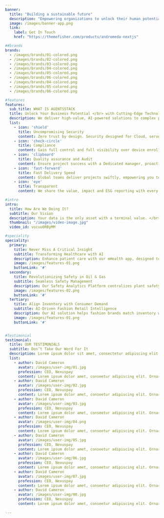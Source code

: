 ```yaml
---
banner:
  title: "Building a sustainable future"
  description: "Empowering organizations to unlock their human potential for solving complex problems by simplifying, democratizing, and delivering on technology"
  image: /images/banner-app.png
  link:
    label: Get In Touch
    href: "https://themefisher.com/products/andromeda-nextjs"

##brands
brands:
  - /images/brands/01-colored.png
  - /images/brands/02-colored.png
  - /images/brands/03-colored.png
  - /images/brands/04-colored.png
  - /images/brands/05-colored.png
  - /images/brands/06-colored.png
  - /images/brands/04-colored.png
  - /images/brands/05-colored.png
  - /images/brands/06-colored.png

#features
features:
  sub_title: WHAT IS AGENTSSTACK
  title: Unlock Your Business Potential </br> with Cutting-Edge Technology
  description: We deliver high-value, AI-powered solutions to complex problems across various industries. </br> Our mission is to accelerate digital transformation and unlock human potential through innovative technology.
  list:
    - icon: 'shield'
      title: Uncompromising Security
      content: Zero trust by design. Security designed for Cloud, server, Apps, APIs or the Edge for Industrial IoT & OT systems, including microcontrollers, sensors, devices.
    - icon: 'check-circle'
      title: Compliance
      content: Gain full control and full visibility over device enrollment, renewal, blocking/revocation, and retirement. Assess and Enforce Compliance against industry or regulatory compliance framework 
    - icon: 'clipboard'
      title: Quality assurance and Audit
      content: Ensure project success with a Dedicated manager, proactive Quality Assurance Audits (QAA), and post-delivery Maintenance, Updates, Support, and Training (MUST) services for ongoing reliability and client satisfaction.
    - icon: 'fast-forward'
      title: Fast Delivery Speed
      content: Global teams deliver projects swiftly, empowering you to achieve strategic goals faster.
    - icon: 'eye'
      title: Transparent
      content: We share the value, impact and ESG reporting with every engagement

#intro
intro:
  title: How Are We Doing It?
  subtitle: Our Vision
  description: Your data is the only asset with a terminal value. </br> We are developing high value, AI powered solutions (aka agents) to drive innovation and operational efficiency, </br> deployed in your environment <strong> with cybersecurity first mindset</strong>
  thumbnail: "/images/video-image.jpg"
  video_id: vocuu0RByMM

#speciality
speciality:
  primary:
    title: Never Miss A Critical Insight
    subtitle: Transforming Healthcare with AI
    description: Enhance patient care with our mHealth app, designed to remotely identify respiratory issues using advanced ML\/AI. Streamline data collection, reduce costs, and improve patient outcomes with our innovative technology. </br> <strong>Impact</strong> - Saved 5,250 clinical hours and $525,000 in data collection costs.
    image: /images/features-01.png
    buttonLink: '#'
  secondary:
    title: Revolutionizing Safety in Oil & Gas
    subtitle: Seamless Safety Management
    description: Our Safety Analytics Platform centralizes plant safety, quality, and audit assessments. By integrating user feedback, we ensure a responsive system that meets real-world needs. </br> <strong>Impact</strong> - Increased audit schedule adherence and improved operational efficiency within the first year.
    image: /images/features-02.png
    buttonLink: '#'
  tertiary:
    title: Align Inventory with Consumer Demand
    subtitle: AI-Driven Fashion Retail Intelligence
    description: Our AI solution helps fashion brands match inventory with consumer trends, reducing waste and increasing sales. Developed with top-tier data architects and fashion experts, this system forecasts demand accurately.  </br> <strong>Impact</strong> - Estimated savings of $250M in product waste and $350M in new sales.
    image: /images/features-01.png
    buttonLink: '#'


#Testimonial
testimonial:
  title: OUR TESTIMONIALS
  subtitle: Don’t Take Our Word For It
  description: Lorem ipsum dolor sit amet, consectetur adipiscing elit. Morbi egestas </br> Werat viverra id et aliquet. vulputate egestas sollicitudin.
  list:
    - author: David Cameron
      avatar: /images/user-img/01.jpg
      profession: CEO, Nexuspay
      content: Lorem ipsum dolor amet, conseetur adipiscing elit. Ornare quam porta arcu congue felis volutpat. Vitae lectudbfs pellentesque vitae dolor
    - author: David Cameron
      avatar: /images/user-img/02.jpg
      profession: CEO, Nexuspay
      content: Lorem ipsum dolor amet, conseetur adipiscing elit. Ornare quam porta arcu congue felis volutpat. Vitae lectudbfs pellentesque vitae dolor
    - author: David Cameron
      avatar: /images/user-img/03.jpg
      profession: CEO, Nexuspay
      content: Lorem ipsum dolor amet, conseetur adipiscing elit. Ornare quam porta arcu congue felis volutpat. Vitae lectudbfs pellentesque vitae dolor
    - author: David Cameron
      avatar: /images/user-img/04.png
      profession: CEO, Nexuspay
      content: Lorem ipsum dolor amet, conseetur adipiscing elit. Ornare quam porta arcu congue felis volutpat. Vitae lectudbfs pellentesque vitae dolor
    - author: David Cameron
      avatar: /images/user-img/05.jpg
      profession: CEO, Nexuspay
      content: Lorem ipsum dolor amet, conseetur adipiscing elit. Ornare quam porta arcu congue felis volutpat. Vitae lectudbfs pellentesque vitae dolor
    - author: David Cameron
      avatar: /images/user-img/06.jpg
      profession: CEO, Nexuspay
      content: Lorem ipsum dolor amet, conseetur adipiscing elit. Ornare quam porta arcu congue felis volutpat. Vitae lectudbfs pellentesque vitae dolor
    - author: David Cameron
      avatar: /images/user-img/07.jpg
      profession: CEO, Nexuspay
      content: Lorem ipsum dolor amet, conseetur adipiscing elit. Ornare quam porta arcu congue felis volutpat. Vitae lectudbfs pellentesque vitae dolor
    - author: David Cameron
      avatar: /images/user-img/08.jpg
      profession: CEO, Nexuspay
      content: Lorem ipsum dolor amet, conseetur adipiscing elit. Ornare quam porta arcu congue felis volutpat. Vitae lectudbfs pellentesque vitae dolor

---
```

